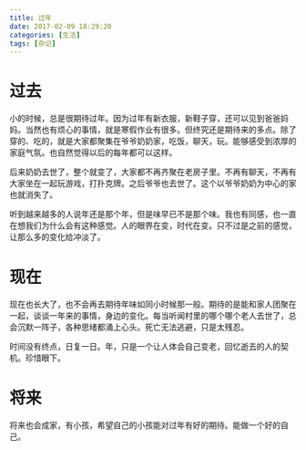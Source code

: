 ```yaml
---
title: 过年
date: 2017-02-09 18:29:20
categories: [生活]
tags: [杂记]
---
```


# 过去
小的时候，总是很期待过年。因为过年有新衣服，新鞋子穿，还可以见到爸爸妈妈。当然也有烦心的事情，就是寒假作业有很多。但终究还是期待来的多点。除了穿的、吃的，就是大家都聚集在爷爷奶奶家，吃饭，聊天，玩。能够感受到浓厚的家庭气氛。也自然觉得以后的每年都可以这样。

后来奶奶去世了，整个就变了，大家都不再齐聚在老房子里。不再有聊天，不再有大家坐在一起玩游戏，打扑克牌。之后爷爷也去世了。这个以爷爷奶奶为中心的家也就消失了。

听到越来越多的人说年还是那个年，但是味早已不是那个味。我也有同感，也一直在想我们为什么会有这种感觉。人的眼界在变，时代在变。只不过是之前的感觉，让那么多的变化给冲淡了。

# 现在
现在也长大了，也不会再去期待年味如同小时候那一般。期待的是能和家人团聚在一起，谈谈一年来的事情，身边的变化。每当听闻村里的哪个哪个老人去世了，总会沉默一阵子，各种思绪都涌上心头。死亡无法逃避，只是太残忍。

时间没有终点，日复一日。年，只是一个让人体会自己变老，回忆逝去的人的契机。珍惜眼下。

# 将来
将来也会成家，有小孩，希望自己的小孩能对过年有好的期待。能做一个好的自己。
